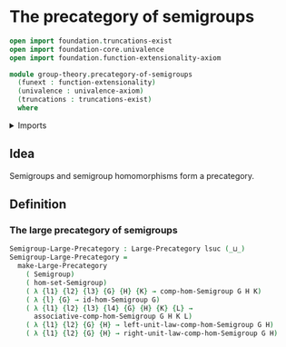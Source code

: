 # The precategory of semigroups

```agda
open import foundation.truncations-exist
open import foundation-core.univalence
open import foundation.function-extensionality-axiom

module group-theory.precategory-of-semigroups
  (funext : function-extensionality)
  (univalence : univalence-axiom)
  (truncations : truncations-exist)
  where
```

<details><summary>Imports</summary>

```agda
open import category-theory.large-precategories funext univalence truncations

open import foundation.universe-levels

open import group-theory.homomorphisms-semigroups funext univalence truncations
open import group-theory.semigroups funext univalence
```

</details>

## Idea

Semigroups and semigroup homomorphisms form a precategory.

## Definition

### The large precategory of semigroups

```agda
Semigroup-Large-Precategory : Large-Precategory lsuc (_⊔_)
Semigroup-Large-Precategory =
  make-Large-Precategory
    ( Semigroup)
    ( hom-set-Semigroup)
    ( λ {l1} {l2} {l3} {G} {H} {K} → comp-hom-Semigroup G H K)
    ( λ {l} {G} → id-hom-Semigroup G)
    ( λ {l1} {l2} {l3} {l4} {G} {H} {K} {L} →
      associative-comp-hom-Semigroup G H K L)
    ( λ {l1} {l2} {G} {H} → left-unit-law-comp-hom-Semigroup G H)
    ( λ {l1} {l2} {G} {H} → right-unit-law-comp-hom-Semigroup G H)
```
